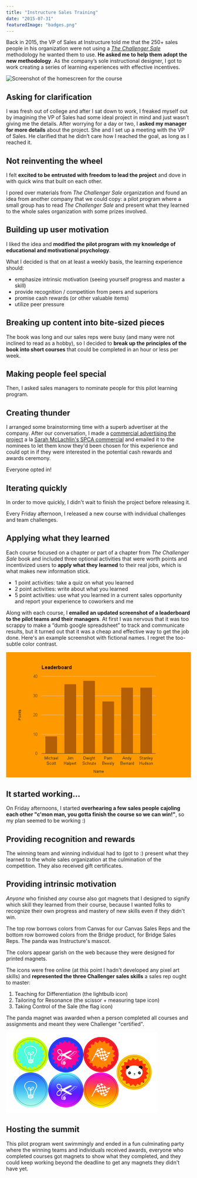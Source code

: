 ```yaml
---
title: "Instructure Sales Training"
date: "2015-07-31"
featuredImage: "badges.png"
---
```


Back in 2015, the VP of Sales at Instructure told me that the 250+ sales people in his organization were not using a [_The Challenger Sale_](https://www.challengerinc.com/) methodology he wanted them to use. **He asked me to help them adopt the new methodology**. As the company’s sole instructional designer, I got to work creating a series of learning experiences with effective incentives.

![Screenshot of the homescreen for the course](challenger-course.png)

## Asking for clarification

I was fresh out of college and after I sat down to work, I freaked myself out by imagining the VP of Sales had some ideal project in mind and just wasn’t giving me the details. After worrying for a day or two, I **asked my manager for more details** about the project. She and I set up a meeting with the VP of Sales. He clarified that he didn’t care how I reached the goal, as long as I reached it.

## Not reinventing the wheel

I felt **excited to be entrusted with freedom to lead the project** and dove in with quick wins that built on each other.

I pored over materials from _The Challenger Sale_ organization and found an idea from another company that we could copy: a pilot program where a small group has to read _The Challenger Sale_ and present what they learned to the whole sales organization with some prizes involved.

## Building up user motivation

I liked the idea and **modified the pilot program with my knowledge of educational and motivational psychology**.

What I decided is that on at least a weekly basis, the learning experience should:

- emphasize intrinsic motivation (seeing yourself progress and master a skill)
- provide recognition / competition from peers and superiors
- promise cash rewards (or other valuable items)
- utilize peer pressure

## Breaking up content into bite-sized pieces

The book was long and our sales reps were busy (and many were not inclined to read as a hobby), so I decided to **break up the principles of the book into short courses** that could be completed in an hour or less per week.

## Making people feel special

Then, I asked sales managers to nominate people for this pilot learning program.

## Creating thunder

I arranged some brainstorming time with a superb advertiser at the company. After our conversation, I made a [commercial advertising the project](https://www.youtube.com/watch?v=5C8fr5QjoXc) a la [Sarah McLachlin's SPCA commercial](https://www.youtube.com/watch?v=IO9d2PpP7tQ) and emailed it to the nominees to let them know they'd been chosen for this experience and could opt in if they were interested in the potential cash rewards and awards ceremony.

Everyone opted in!

## Iterating quickly

In order to move quickly, I didn't wait to finish the project before releasing it.

Every Friday afternoon, I released a new course with individual challenges and team challenges.

## Applying what they learned

Each course focused on a chapter or part of a chapter from _The Challenger Sale_ book and included three optional activities that were worth points and incentivized users to **apply what they learned** to their real jobs, which is what makes new information stick.

- 1 point activities: take a quiz on what you learned
- 2 point activities: write about what you learned
- 5 point activities: use what you learned in a current sales opportunity and report your experience to coworkers and me

Along with each course, I **emailed an updated screenshot of a leaderboard to the pilot teams and their managers**. At first I was nervous that it was too scrappy to make a “dumb google spreadsheet” to track and communicate results, but it turned out that it was a cheap and effective way to get the job done. Here's an example screenshot with fictional names. I regret the too-subtle color contrast.

![Screenshot of a leaderboard one week](leaderboard.png)

## It started working...

On Friday afternoons, I started **overhearing a few sales people cajoling each other "c'mon man, you gotta finish the course so we can win!"**, so my plan seemed to be working :)

## Providing recognition and rewards

The winning team and winning individual had to (got to :) present what they learned to the whole sales organization at the culmination of the competition. They also received gift certificates.

## Providing intrinsic motivation

_Anyone_ who finished _any_ course also got magnets that I designed to signify which skill they learned from their course, because I wanted folks to recognize their own progress and mastery of new skills even if they didn't win.

The top row borrows colors from Canvas for our Canvas Sales Reps and the bottom row borrowed colors from the Bridge product, for Bridge Sales Reps. The panda was Instructure's mascot.

The colors appear garish on the web because they were designed for printed magnets.

The icons were free online (at this point I hadn't developed any pixel art skills) and **represented the three Challenger sales skills** a sales rep ought to master:

1. Teaching for Differentiation (the lightbulb icon)
2. Tailoring for Resonance (the scissor + measuring tape icon)
3. Taking Control of the Sale (the flag icon)

The panda magnet was awarded when a person completed all courses and assignments and meant they were Challenger "certified".

![Designs for magnets](badges.png)

## Hosting the summit

This pilot program went swimmingly and ended in a fun culminating party where the winning teams and individuals received awards, everyone who completed courses got magnets to show what they completed, and they could keep working beyond the deadline to get any magnets they didn't have yet.
